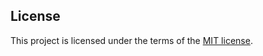 ## License

This project is licensed under the terms of the [MIT license](https://github.com/z0al/plist-manager/blob/main/LICENSE).
